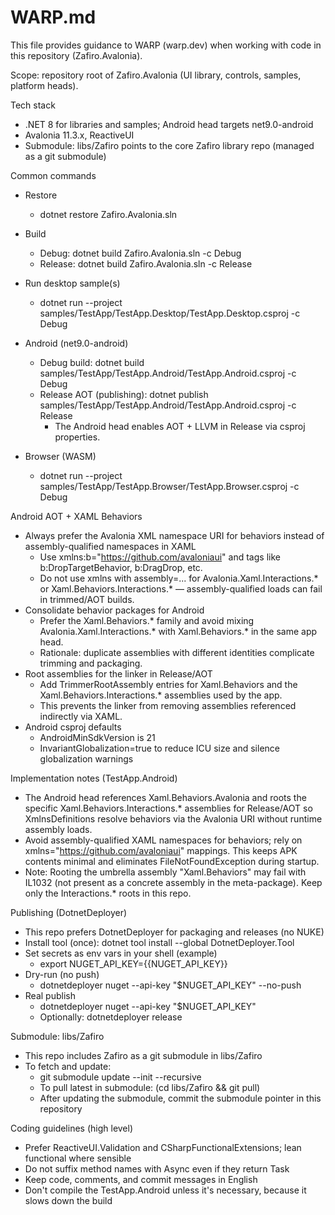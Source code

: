 # WARP.md

This file provides guidance to WARP (warp.dev) when working with code in this repository (Zafiro.Avalonia).

Scope: repository root of Zafiro.Avalonia (UI library, controls, samples, platform heads).

Tech stack

- .NET 8 for libraries and samples; Android head targets net9.0-android
- Avalonia 11.3.x, ReactiveUI
- Submodule: libs/Zafiro points to the core Zafiro library repo (managed as a git submodule)

Common commands

- Restore
  - dotnet restore Zafiro.Avalonia.sln

- Build
  - Debug: dotnet build Zafiro.Avalonia.sln -c Debug
  - Release: dotnet build Zafiro.Avalonia.sln -c Release

- Run desktop sample(s)
  - dotnet run --project samples/TestApp/TestApp.Desktop/TestApp.Desktop.csproj -c Debug

- Android (net9.0-android)
  - Debug build: dotnet build samples/TestApp/TestApp.Android/TestApp.Android.csproj -c Debug
  - Release AOT (publishing): dotnet publish samples/TestApp/TestApp.Android/TestApp.Android.csproj -c Release
    - The Android head enables AOT + LLVM in Release via csproj properties.

- Browser (WASM)
  - dotnet run --project samples/TestApp/TestApp.Browser/TestApp.Browser.csproj -c Debug

Android AOT + XAML Behaviors

- Always prefer the Avalonia XML namespace URI for behaviors instead of assembly-qualified namespaces in XAML
  - Use xmlns:b="https://github.com/avaloniaui" and tags like b:DropTargetBehavior, b:DragDrop, etc.
  - Do not use xmlns with assembly=... for Avalonia.Xaml.Interactions.* or Xaml.Behaviors.Interactions.* — assembly-qualified loads can fail in trimmed/AOT builds.
- Consolidate behavior packages for Android
  - Prefer the Xaml.Behaviors.* family and avoid mixing Avalonia.Xaml.Interactions.* with Xaml.Behaviors.* in the same app head.
  - Rationale: duplicate assemblies with different identities complicate trimming and packaging.
- Root assemblies for the linker in Release/AOT
  - Add TrimmerRootAssembly entries for Xaml.Behaviors and the Xaml.Behaviors.Interactions.* assemblies used by the app.
  - This prevents the linker from removing assemblies referenced indirectly via XAML.
- Android csproj defaults
  - AndroidMinSdkVersion is 21
  - InvariantGlobalization=true to reduce ICU size and silence globalization warnings

Implementation notes (TestApp.Android)

- The Android head references Xaml.Behaviors.Avalonia and roots the specific Xaml.Behaviors.Interactions.* assemblies for Release/AOT so XmlnsDefinitions resolve behaviors via the Avalonia URI without runtime assembly loads.
- Avoid assembly-qualified XAML namespaces for behaviors; rely on xmlns="https://github.com/avaloniaui" mappings. This keeps APK contents minimal and eliminates FileNotFoundException during startup.
- Note: Rooting the umbrella assembly "Xaml.Behaviors" may fail with IL1032 (not present as a concrete assembly in the meta-package). Keep only the Interactions.* roots in this repo.

Publishing (DotnetDeployer)

- This repo prefers DotnetDeployer for packaging and releases (no NUKE)
- Install tool (once): dotnet tool install --global DotnetDeployer.Tool
- Set secrets as env vars in your shell (example)
  - export NUGET_API_KEY={{NUGET_API_KEY}}
- Dry-run (no push)
  - dotnetdeployer nuget --api-key "$NUGET_API_KEY" --no-push
- Real publish
  - dotnetdeployer nuget --api-key "$NUGET_API_KEY"
  - Optionally: dotnetdeployer release

Submodule: libs/Zafiro

- This repo includes Zafiro as a git submodule in libs/Zafiro
- To fetch and update:
  - git submodule update --init --recursive
  - To pull latest in submodule: (cd libs/Zafiro && git pull)
  - After updating the submodule, commit the submodule pointer in this repository

Coding guidelines (high level)

- Prefer ReactiveUI.Validation and CSharpFunctionalExtensions; lean functional where sensible
- Do not suffix method names with Async even if they return Task
- Keep code, comments, and commit messages in English
- Don't compile the TestApp.Android unless it's necessary, because it slows down the build
